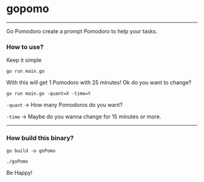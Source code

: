 # gopomo
<hr>
Go Pomodoro create a prompt Pomodoro to help your tasks.

### How to use?

Keep it simple

```go run main.go```

With this will get 1 Pomodoro with 25 minutes!
Ok do you want to change?

`go run main.go -quant=X -time=Y`

`-quant` -> How many Pomodoros do you want?

`-time` -> Maybe do you wanna change for 15 minutes or more.

<hr>

### How build this binary?

`go build -o goPomo`

`./goPomo`

Be Happy!